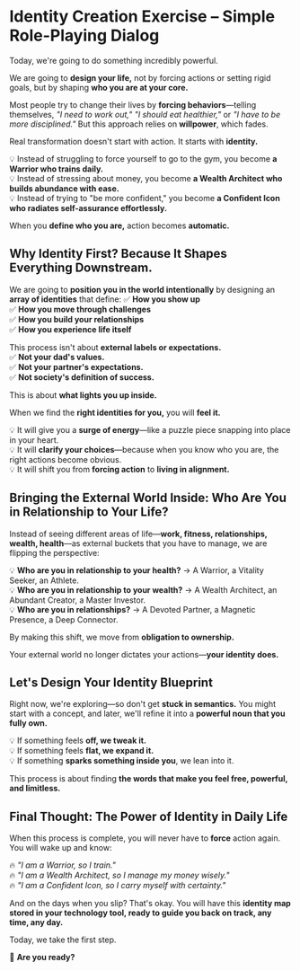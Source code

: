 # Identity Creation Exercise – Simple Role-Playing Dialog

Today, we're going to do something incredibly powerful.

We are going to **design your life,** not by forcing actions or setting rigid goals, but by shaping **who you are at your core.**

Most people try to change their lives by **forcing behaviors**—telling themselves, *"I need to work out,"* *"I should eat healthier,"* or *"I have to be more disciplined."* But this approach relies on **willpower**, which fades.

Real transformation doesn't start with action. It starts with **identity.**

💡 Instead of struggling to force yourself to go to the gym, you become **a Warrior who trains daily.**  
💡 Instead of stressing about money, you become **a Wealth Architect who builds abundance with ease.**  
💡 Instead of trying to "be more confident," you become **a Confident Icon who radiates self-assurance effortlessly.**

When you **define who you are,** action becomes **automatic.**

## Why Identity First? Because It Shapes Everything Downstream.

We are going to **position you in the world intentionally** by designing an **array of identities** that define:
✅ **How you show up**  
✅ **How you move through challenges**  
✅ **How you build your relationships**  
✅ **How you experience life itself**

This process isn't about **external labels or expectations.**  
✅ **Not your dad's values.**  
✅ **Not your partner's expectations.**  
✅ **Not society's definition of success.**  

This is about **what lights you up inside.**

When we find the **right identities for you,** you will **feel it.**

💡 It will give you a **surge of energy**—like a puzzle piece snapping into place in your heart.  
💡 It will **clarify your choices**—because when you know who you are, the right actions become obvious.  
💡 It will shift you from **forcing action** to **living in alignment.**

## Bringing the External World Inside: Who Are You in Relationship to Your Life?

Instead of seeing different areas of life—**work, fitness, relationships, wealth, health**—as external buckets that you have to manage, we are flipping the perspective:

💡 **Who are you in relationship to your health?** → A Warrior, a Vitality Seeker, an Athlete.  
💡 **Who are you in relationship to your wealth?** → A Wealth Architect, an Abundant Creator, a Master Investor.  
💡 **Who are you in relationships?** → A Devoted Partner, a Magnetic Presence, a Deep Connector.

By making this shift, we move from **obligation to ownership.**

Your external world no longer dictates your actions—**your identity does.**

## Let's Design Your Identity Blueprint

Right now, we're exploring—so don't get **stuck in semantics.** You might start with a concept, and later, we'll refine it into a **powerful noun that you fully own.**

💡 If something feels **off, we tweak it.**  
💡 If something feels **flat, we expand it.**  
💡 If something **sparks something inside you**, we lean into it.

This process is about finding **the words that make you feel free, powerful, and limitless.**

## Final Thought: The Power of Identity in Daily Life

When this process is complete, you will never have to **force** action again. You will wake up and know:

🔥 *"I am a Warrior, so I train."*  
🔥 *"I am a Wealth Architect, so I manage my money wisely."*  
🔥 *"I am a Confident Icon, so I carry myself with certainty."*

And on the days when you slip? That's okay. You will have this **identity map stored in your technology tool, ready to guide you back on track, any time, any day.**

Today, we take the first step.

🚀 **Are you ready?**
